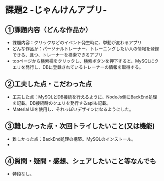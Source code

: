# 課題2 -じゃんけんアプリ-

## ①課題内容（どんな作品か）
- 課題内容：クリックなどのイベント発生時に、挙動が変わるアプリ
- どんな作品か：パーソナルトレーナー、トレーニングしたい人の情報を登録できる、且つ、トレーナーを検索できるアプリ
- topページから検索欄をクリックし、検索ボタンを押下すると、MySQLにクエリを発行し、DBに登録されているトレーナーの情報を取得する。


## ②工夫した点・こだわった点
- 工夫した点：MySQLとDB接続を行えるように、NodeJs側にBackEnd処理を記載。DB接続時のクエリを発行するapiも記載。
- Material Uiを使用し、それっぽいデザインになるようにした。

## ③難しかった点・次回トライしたいこと(又は機能)
- 難しかった点：BackEnd処理の構築。MySQLのインストール。
- 
## ④質問・疑問・感想、シェアしたいこと等なんでも
- 特段なし。
